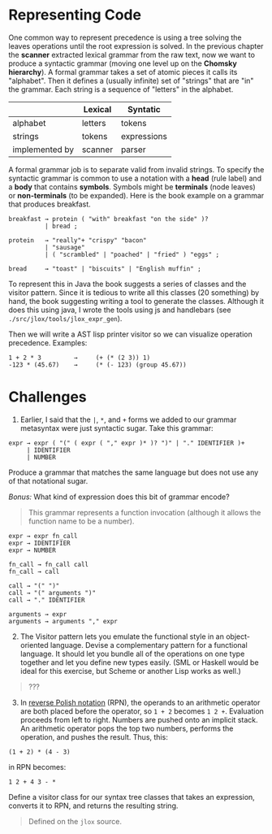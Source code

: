 # Representing Code

One common way to represent precedence is using a tree solving the leaves operations until the root expression is
solved. In the previous chapter the **scanner** extracted lexical grammar from the raw text, now we want to produce a
syntactic grammar (moving one level up on the **Chomsky hierarchy**). A formal grammar takes a set of atomic pieces it
calls its "alphabet". Then it defines a (usually infinite) set of "strings" that are "in" the grammar. Each string is a
sequence of "letters" in the alphabet.

|                | Lexical | Syntatic    |
| -------------- | ------- | ----------- |
| alphabet       | letters | tokens      |
| strings        | tokens  | expressions |
| implemented by | scanner | parser      |

A formal grammar job is to separate valid from invalid strings. To specify the syntactic grammar is common to use a
notation with a **head** (rule label) and a **body** that contains **symbols**. Symbols might be **terminals** (node
leaves) or **non-terminals** (to be expanded). Here is the book example on a grammar that produces breakfast.

```ebnf
breakfast → protein ( "with" breakfast "on the side" )?
          | bread ;

protein   → "really"+ "crispy" "bacon"
          | "sausage"
          | ( "scrambled" | "poached" | "fried" ) "eggs" ;

bread     → "toast" | "biscuits" | "English muffin" ;
```

To represent this in Java the book suggests a series of classes and the visitor pattern. Since it is tedious to write
all this classes (20 something) by hand, the book suggesting writing a tool to generate the classes. Although it does
this using java, I wrote the tools using js and handlebars (see `./src/jlox/tools/jlox_expr_gen`).

Then we will write a AST lisp printer visitor so we can visualize operation precedence. Examples:

```
1 + 2 * 3         →     (+ (* (2 3)) 1)
-123 * (45.67)    →     (* (- 123) (group 45.67))
```

# Challenges

1. Earlier, I said that the `|`, `*`, and `+` forms we added to our grammar metasyntax were just syntactic sugar. Take
   this grammar:

```ebnf
expr → expr ( "(" ( expr ( "," expr )* )? ")" | "." IDENTIFIER )+
     | IDENTIFIER
     | NUMBER
```

Produce a grammar that matches the same language but does not use any of that notational sugar.

_Bonus:_ What kind of expression does this bit of grammar encode?

> This grammar represents a function invocation (although it allows the function name to be a number).

```ebnf
expr → expr fn_call
expr → IDENTIFIER
expr → NUMBER

fn_call → fn_call call
fn_call → call

call → "(" ")"
call → "(" arguments ")"
call → "." IDENTIFIER

arguments → expr
arguments → arguments "," expr
```

2. The Visitor pattern lets you emulate the functional style in an object-oriented language. Devise a complementary
   pattern for a functional language. It should let you bundle all of the operations on one type together and let you
   define new types easily. (SML or Haskell would be ideal for this exercise, but Scheme or another Lisp works as well.)

> ???

3. In [reverse Polish notation](https://en.wikipedia.org/wiki/Reverse_Polish_notation) (RPN), the operands to an
   arithmetic operator are both placed before the operator, so `1 + 2` becomes `1 2 +`. Evaluation proceeds from left to
   right. Numbers are pushed onto an implicit stack. An arithmetic operator pops the top two numbers, performs the
   operation, and pushes the result. Thus, this:

```
(1 + 2) * (4 - 3)
```

in RPN becomes:

```
1 2 + 4 3 - *
```

Define a visitor class for our syntax tree classes that takes an expression, converts it to RPN, and returns the
resulting string.

> Defined on the `jlox` source.
